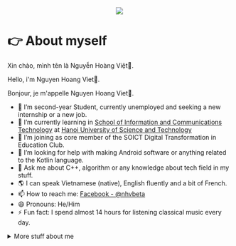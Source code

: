 <div align="center">
  <img src="https://github.com/vitegod/vitegod/blob/main/github.gif">
</div>

# 👉 About myself
Xin chào, mình tên là Nguyễn Hoàng Việt👋. 

Hello, i'm Nguyen Hoang Viet👋. 

Bonjour, je m'appelle Nguyen Hoang Viet👋.

<!--
**vitegod/vitegod** is a ✨ _special_ ✨ repository because its `README.md` (this file) appears on your GitHub profile.

Here are some ideas to get you started:
-->
- 🔭 I’m second-year Student, currently unemployed and seeking a new internship or a new job.
- 🌱 I’m currently learning in [School of Information and Communications Technology](https://soict.hust.edu.vn/en/) at [Hanoi University of Science and Technology](https://hust.edu.vn/en/)
- 👯 I’m joining as core member of the SOICT Digital Transformation in Education Club.
- 🤔 I’m looking for help with making Android software or anything related to the Kotlin language.
- 💬 Ask me about C++, algorithm or any knowledge about tech field in my stuff.
- 🌎 I can speak Vietnamese (native), English fluently and a bit of French.
- 📫 How to reach me: [Facebook - @nhvbeta](https://www.facebook.com/nhvbeta/)
- 😄 Pronouns: He/Him
- ⚡ Fun fact: I spend almost 14 hours for listening classical music every day.

<details>
<summary>
  More stuff about me
</summary>
  
[![Vietto's GitHub stats](https://github-readme-stats.vercel.app/api?username=vitegod&theme=radical)]

## :link: Links
<p align="center">
  <a href="https://www.facebook.com/nhvbeta/"><img src="https://img.icons8.com/color/96/000000/facebook.png" alt="facebook"/></a>
  <a href="https://www.reddit.com/user/NHV551314/"><img src="https://img.icons8.com/color/96/000000/reddit.png" alt="reddit"/></a>
  <a href="https://steamcommunity.com/"><img src="https://img.icons8.com/fluent/96/000000/steam.png" alt="steam"/></a>
  <a href="https://stackoverflow.com/users/14268123/vi%e1%bb%87t-nguy%e1%bb%85n-ho%c3%a0ng"><img src="https://img.icons8.com/color/96/000000/stackoverflow.png" alt="stackoverflow"/></a>
</p>

## Skills

Programming languages:
![Scratch](https://img.shields.io/badge/scratch-3178C6?logo=scratch&logoColor=white&style=for-the-badge)
![Shell](https://img.shields.io/badge/shell-3178C6?logo=shell&logoColor=white&style=for-the-badge)
![C](https://img.shields.io/badge/C-A8B9CC?logo=c&logoColor=white&style=for-the-badge)
![C++](https://img.shields.io/badge/C++-00599C?logo=cplusplus&logoColor=white&style=for-the-badge)
![Java](https://img.shields.io/badge/Java-F8981D?logo=java&logoColor=white&style=for-the-badge)
![Python](https://img.shields.io/badge/Python-3776AB?logo=python&logoColor=white&style=for-the-badge)
![Rust](https://img.shields.io/badge/Rust-000000?logo=rust&logoColor=white&style=for-the-badge)
![Ruby](https://img.shields.io/badge/Ruby-000000?logo=ruby&logoColor=white&style=for-the-badge)

Mobile:
![Android](https://img.shields.io/badge/Android-3DDC84?logo=android&logoColor=white&style=for-the-badge)
![Kotlin](https://img.shields.io/badge/Kotlin-7F52FF?logo=kotlin&logoColor=white&style=for-the-badge)

Web:
![JavaScript](https://img.shields.io/badge/JavaScript-F7DF1E?logo=javascript&logoColor=black&style=for-the-badge)
![MongoDB](https://img.shields.io/badge/MongoDB-47A248?logo=mongodb&logoColor=white&style=for-the-badge)
![Next.js](https://img.shields.io/badge/Next.js-000000?logo=next.js&logoColor=white&style=for-the-badge)
![React](https://img.shields.io/badge/React-61DAFB?logo=react&logoColor=black&style=for-the-badge)
![TypeScript](https://img.shields.io/badge/TypeScript-3178C6?logo=typescript&logoColor=white&style=for-the-badge)
![PostgreSQL](https://img.shields.io/badge/postgresql-3178C6?logo=postgresql&logoColor=white&style=for-the-badge)

Software:
![Android Studio](https://img.shields.io/badge/Android%20Studio-3DDC84?logo=androidstudio&logoColor=white&style=for-the-badge)
![Linux](https://img.shields.io/badge/Linux-FCC624?logo=Linux&logoColor=black&style=for-the-badge)
![VS Code](https://img.shields.io/badge/VSCode-007ACC?logo=visualstudiocode&logoColor=white&style=for-the-badge)

## Certificate
[Google Data Analytics](https://coursera.org/share/d3a31552d0f85bc6902071bc0c08dc17)

[Google IT Support](https://coursera.org/share/a02c8708adf6a5b6f038f3881cb6730b)

[Responsive Web Design](https://www.freecodecamp.org/certification/vite551314/responsive-web-design)

[Front End Development Libraries](https://www.freecodecamp.org/certification/vite551314/front-end-development-libraries)
